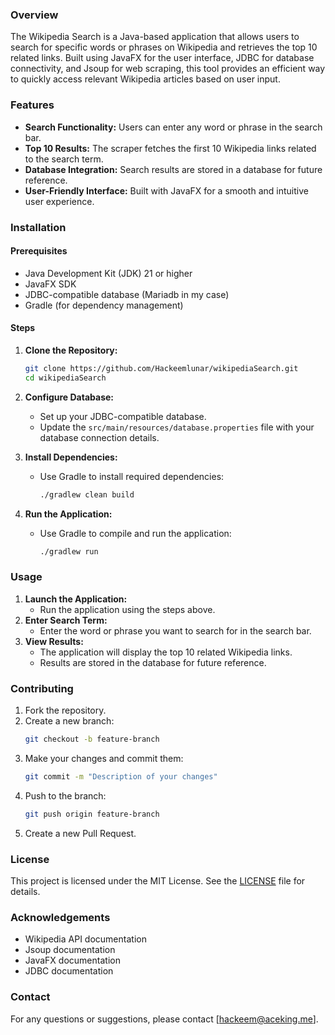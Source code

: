 ### Overview
The Wikipedia Search is a Java-based application that allows users to search for specific words or phrases on Wikipedia and retrieves the top 10 related links. Built using JavaFX for the user interface, JDBC for database connectivity, and Jsoup for web scraping, this tool provides an efficient way to quickly access relevant Wikipedia articles based on user input.

### Features
- **Search Functionality:** Users can enter any word or phrase in the search bar.
- **Top 10 Results:** The scraper fetches the first 10 Wikipedia links related to the search term.
- **Database Integration:** Search results are stored in a database for future reference.
- **User-Friendly Interface:** Built with JavaFX for a smooth and intuitive user experience.

### Installation

#### Prerequisites
- Java Development Kit (JDK) 21 or higher
- JavaFX SDK
- JDBC-compatible database (Mariadb in my case)
- Gradle (for dependency management)

#### Steps
1. **Clone the Repository:**
   ```sh
   git clone https://github.com/Hackeemlunar/wikipediaSearch.git
   cd wikipediaSearch
   ```
2. **Configure Database:**
   - Set up your JDBC-compatible database.
   - Update the `src/main/resources/database.properties` file with your database connection details.

3. **Install Dependencies:**
   - Use Gradle to install required dependencies:
     ```sh
     ./gradlew clean build
     ```

4. **Run the Application:**
   - Use Gradle to compile and run the application:
     ```sh
     ./gradlew run
     ```

### Usage
1. **Launch the Application:**
   - Run the application using the steps above.
2. **Enter Search Term:**
   - Enter the word or phrase you want to search for in the search bar.
3. **View Results:**
   - The application will display the top 10 related Wikipedia links.
   - Results are stored in the database for future reference.

### Contributing
1. Fork the repository.
2. Create a new branch:
   ```sh
   git checkout -b feature-branch
   ```
3. Make your changes and commit them:
   ```sh
   git commit -m "Description of your changes"
   ```
4. Push to the branch:
   ```sh
   git push origin feature-branch
   ```
5. Create a new Pull Request.

### License
This project is licensed under the MIT License. See the [LICENSE](LICENSE) file for details.

### Acknowledgements
- Wikipedia API documentation
- Jsoup documentation
- JavaFX documentation
- JDBC documentation

### Contact
For any questions or suggestions, please contact [hackeem@aceking.me].
